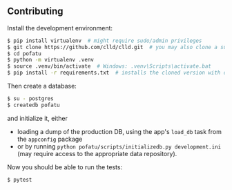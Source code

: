 Contributing
------------

Install the development environment:

```sh
$ pip install virtualenv  # might require sudo/admin privileges
$ git clone https://github.com/clld/clld.git  # you may also clone a suitable fork
$ cd pofatu
$ python -m virtualenv .venv
$ source .venv/bin/activate  # Windows: .venv\Scripts\activate.bat
$ pip install -r requirements.txt  # installs the cloned version with dev-tools in development mode
```

Then create a database:

```sh
$ su - postgres
$ createdb pofatu
```

and initialize it, either
- loading a dump of the production DB, using the app's `load_db` task from the
`appconfig` package
- or by running `python pofatu/scripts/initializedb.py development.ini` (may require access to the appropriate data repository).

Now you should be able to run the tests:

```sh
$ pytest
```
